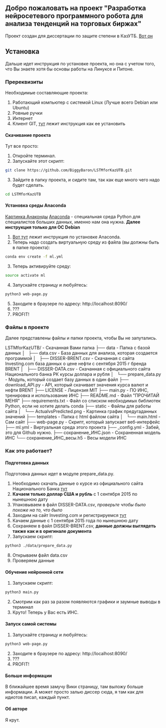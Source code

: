 ## Добро пожаловать на проект "Разработка нейросетевого программного робота для анализа тенденций на торговых биржах"
Проект создан для диссертации по защите степени в КазУТБ.
[Вот он](http://www.kazutb.kz/ru/cache/widgetkit/gallery/3/5-39db279268.jpg)
## Установка
Дальше идет инструкция по установке проекта, но она с учетом того, что Вы знаете хотя бы основы работы на Линуксе и Питоне.
### Пререквизиты
Необходимые составляющие проекта:
1. Работающий компьютер с системой Linux (Лучше всего Debian или Ubuntu)
2. Ровные ручки
3. Интернет
4. Клиент GIT, [тут](https://git-scm.com/book/ru/v1/%D0%92%D0%B2%D0%B5%D0%B4%D0%B5%D0%BD%D0%B8%D0%B5-%D0%A3%D1%81%D1%82%D0%B0%D0%BD%D0%BE%D0%B2%D0%BA%D0%B0-Git) лежит инструкция как ее установить

#### Скачивание проекта

Тут все просто:
1. Откройте терминал.
2. Запускайте этот скрипт:
```bash
git clone https://github.com/BiggyBaron/LSTMforKazUTB.git
```
3. Зайдите в папку проекта, и сидите там, так как еще много чего надо будет сделать.
```bash
cd LSTMforKazUTB
```

#### Установка среды Anaconda
[Картинка Анаконды](https://binstar-static-prod.s3.amazonaws.com/latest/img/AnacondaCloud_logo_green.png)
[Anaconda](https://anaconda.org/) - специальная среда Python для специалистов больших данных, именно нам она нужна.
**Далее инструкция только для ОС Debian**
1. [Вот тут](https://www.digitalocean.com/community/tutorials/how-to-install-the-anaconda-python-distribution-on-ubuntu-16-04) лежит инструкция по установке Anaconda.
2. Теперь надо создать виртуальную среду из файла (вы должны быть в папке проекта):
```bash
conda env create -f ml.yml
```
3. Теперь активируйте среду:
```bash
source activate ml
```
4. Запускайте страницу и любуйтесь:
```bash
python3 web-page.py
```
5. Заходите в браузере по адресу: http://localhost:8090/
6. ???
7. PROFIT!

### Файлы в проекте
Далее представлены файлы и папки проекта, чтобы Вы не запутались.

LSTMforKazUTB/ - Скачанная Вами папка
├── data - Папка с базой данных
│   ├── data.csv - База данных для анализа, которая создается программой
│   ├── DISSER-BRENT.csv - Скачанная с сайта Investing.com база данных о цене нефти с сентября 2015 г бренда BRENT
│   ├── DISSER-DATA.csv - Скачанная с официального сайта Национального банка РК курсы доллара и рубля
│   └── prepare_data.py - Модуль, который создает базу данных в один файл
├── download_API.py - API, который скачивает значения курса валют и нефти BRENT
├── LICENSE - Лицензия MIT
├── main.py - ПО ИНС, тренировка и использование ИНС
├── README.md - Файл "ПРОЧИТАЙ МЕНЯ"
├── requirements.txt - Файл со списком необходимых библиотек Python, если не хотите делать conda
├── static - Файлы для работы сайта
│   └── ActualvsPredicted.png - Картинка график предугаданных значений
├── templates - Папка с html файлом сайта
│   └── main.html - Сам сайт
├── web-page.py - Скрипт, который запускает веб-интерфейс
├── ml.yml - Виртуальная среда этого проекта
├── _config.yml - Забей, это для Github нужно.
├── сохранение_ИНС.json - Сохраненная модель ИНС
└── сохранение_ИНС_весы.h5 - Весы модели ИНС

### Как это работает?
#### Подготовка данных
Подготовка данных идет в модуле prepare_data.py.
1. Необходимо скачать данные о курсе из официального сайта Национального Банка [тут](http://nationalbank.kz/?docid=748&switch=russian)
2. **Качаем только доллар США и рубль** с 1 сентября 2015 по нынешнюю дату
3. Упаковываем в файл DISSER-DATA.csv, _проверьте чтобы было похоже на то, что было_
4. Заходим на сайт Investing.com и регистрируемся [тут](https://ru.investing.com/commodities/brent-oil-historical-data)
5. Качаем данные с 1 сентября 2015 года по нынешнюю дату
6. Сохраняем в файл DISSER-BRENT.csv, **данные должны выглядеть также как и в оригинале документа**
7. Запускаем скрипт:
```bash
python3 ./data/prepare_data.py
```
8. Открываем файл data.csv
9. Проверяем данные

#### Обучение нейронной сети
1. Запускаем скрипт:
```bash
python3 main.py
```
2. Смотрим как раз за разом появляются графики и заумные выводы в терминал
3. Круто! Теперь у Вас есть ИНС.

#### Запуск самой системы
1. Запускайте страницу и любуйтесь:
```bash
python3 web-page.py
```
2. Заходите в браузере по адресу: http://localhost:8090/
3. ???
4. PROFIT!

#### Больше информации
В ближайшее время замучу Вики страницу, там выложу больше информации.
А может просто залью диссер сюда, я там как для идиотов писал, каждый пункт.

#### Об авторе
Я крут.
